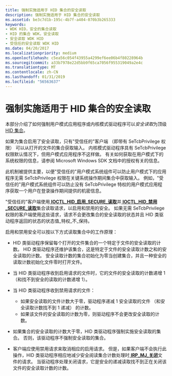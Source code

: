 ```yaml
---
title: 强制实施适用于 HID 集合的安全读取
description: 强制实施适用于 HID 集合的安全读取
ms.assetid: be3c7d1b-195c-4b7f-a404-070b3b265333
keywords:
- WDK HID，安全的集合读取
- HID 的集合 WDK，安全读取
- 安全读取 WDK HID
- 受信任的安全读取 WDK HID
ms.date: 04/20/2017
ms.localizationpriority: medium
ms.openlocfilehash: c5ea56c054f43955a4299ef6ee06b4f80228964b
ms.sourcegitcommit: a33b7978e22d5bb9f65ca7056f955319049a2e4c
ms.translationtype: MT
ms.contentlocale: zh-CN
ms.lasthandoff: 01/31/2019
ms.locfileid: "56563637"
---
```

# <a name="enforcing-a-secure-read-for-a-hid-collection"></a>强制实施适用于 HID 集合的安全读取





本部分介绍了如何强制用户模式应用程序或内核模式驱动程序可以*安全读取*为顶级[HID 集合](hid-collections.md)。

如果为集合启用了安全读取，只有"受信任的"客户端 （即带有 SeTcbPrivilege 权限） 可以从打开的文件的集合获取输入。 内核模式驱动程序具有 SeTcbPrivilege 权限默认情况下，但用户模式应用程序不这样做。 有关如何获取在用户模式下的系统权限的信息，请参阅 Microsoft Windows SDK 文档中的授权有关的信息。

此机制被提供主要，以便"受信任的"用户模式系统组件可以防止用户模式下的应用程序无需 SeTcbPrivilege 权限在关键系统操作期间集合中获取输入。 例如，"受信任的"用户模式系统组件可以防止没有 SeTcbPrivilege 特权的用户模式应用程序获取一个用户在登录操作期间提供的机密信息。

"受信任的"客户端使用[ **IOCTL\_HID\_启用\_SECURE\_读取**](https://msdn.microsoft.com/library/windows/hardware/ff541081)并[ **IOCTL\_HID\_禁用\_SECURE\_读取**](https://msdn.microsoft.com/library/windows/hardware/ff541077)集合读取请求，以启用和禁用的安全。 如果无需 SeTcbPrivilege 权限的客户端使用这些请求，请求不会更改集合的安全读取的状态并且 HID 类驱动程序返回的状态的状态值\_特权\_不\_保持。

启用和禁用安全可以按以下方式读取集合中的工作原理：

-   HID 类驱动程序保留每个打开的文件集合的一个特定于文件的安全读取的计数。 HID 类驱动程序还维护该集合，这是特定于文件的安全读取计数之和的安全读取的计数。 安全读取计数的集合初始化为零当创建集合，并且一种安全的读取计数初始化文件零时打开文件。

-   当 HID 类驱动程序收到启用请求的文件时，它的文件的安全读取的计数递增 1 （和找不到安全的读取的计数递增 1）。

-   当 HID 类驱动程序收到禁用请求的文件：
    -   如果安全读取的文件计数大于零，驱动程序递减 1 安全读取的文件 （和安全读取计数找不到 1 递减） 的计数。
    -   如果该文件的安全读取的计数为零，则驱动程序不会更改安全读取的计数。
-   如果集合的安全读取的计数大于零，HID 类驱动程序强制实施安全读取的集合。 否则，该驱动程序不强制安全读取的集合。

-   客户端应使用禁用请求来取消相应的启用请求。 但是，如果客户端不会执行此操作，HID 类驱动程序相应地减少安全阅读集合计数处理时[ **IRP\_MJ\_关闭**](https://msdn.microsoft.com/library/windows/hardware/ff550720)文件的请求。 当驱动程序处理关闭请求，它是安全的递减读取找不到正在关闭该文件的安全读取计数的计数。

 

 




